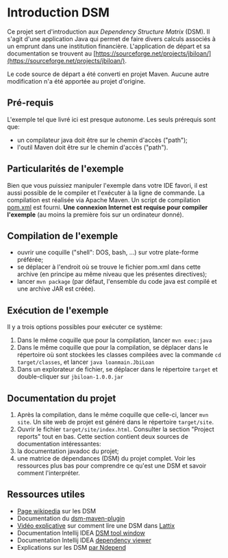 # Introduction DSM

Ce projet sert d'introduction aux _Dependency Structure Matrix_ (DSM). Il s'agit d'une application Java qui permet de faire
divers calculs associés à un emprunt dans une institution financière. L'application de départ et sa documentation se trouvent au
[https://sourceforge.net/projects/jbiloan/](https://sourceforge.net/projects/jbiloan/).

Le code source de départ a été converti en projet Maven. Aucune autre modification n'a été apportée au projet d'origine.
  
## Pré-requis 

L'exemple tel que livré ici est presque autonome. Les seuls prérequis sont que:

* un compilateur java doit être sur le chemin d'accès ("path");
* l'outil Maven doit être sur le chemin d'accès ("path").


## Particularités de l'exemple
Bien que vous puissiez manipuler l'exemple dans votre IDE favori, il est aussi possible de le compiler et l'exécuter à la ligne de commande. La compilation est réalisée via Apache Maven. Un script de compilation [pom.xml](./pom.xml) est fourni. **Une connexion Internet est requise pour compiler l'exemple** (au moins la première fois sur un ordinateur donné).

## Compilation de l'exemple

* ouvrir une coquille ("shell": DOS, bash, ...) sur votre plate-forme préférée;
* se déplacer à l'endroit où se trouve le fichier pom.xml dans cette archive (en principe au même niveau que les présentes directives);
* lancer `mvn package` (par défaut, l'ensemble du code java est compilé et une archive JAR est créée).
 
## Exécution de l'exemple

Il y a trois options possibles pour exécuter ce système:

1. Dans le même coquille que pour la compilation, lancer `mvn exec:java`
2. Dans le même coquille que pour la compilation, se déplacer dans le répertoire où sont stockées les classes compilées avec la commande `cd target/classes`, et lancer `java loanmain.JbiLoan`
3. Dans un explorateur de fichier, se déplacer dans le répertoire `target` et double-cliquer sur `jbiloan-1.0.0.jar`

## Documentation du projet

1. Après la compilation, dans le même coquille que celle-ci, lancer `mvn site`. Un site web de projet est généré dans le répertoire `target/site`.
2. Ouvrir le fichier `target/site/index.html`. Consulter la section "Project reports" tout en bas. Cette section contient deux sources de documentation intéressantes:
  1. la documentation javadoc du projet;
  2. une matrice de dépendances (DSM) du projet complet. Voir les ressources plus bas pour comprendre ce qu'est une DSM et savoir comment l'interpréter.

## Ressources utiles

* [Page wikipedia](https://en.wikipedia.org/wiki/Design_structure_matrix) sur les DSM
* Documentation du [dsm-maven-plugin](https://github.com/sevntu-checkstyle/dsm-maven-plugin)
* [Vidéo explicative](https://www.youtube.com/watch?v=4cL4xoy7cMc&list=PLLNGJX9z7bBrKL5Q2t74qaonX6nTPaj2s) sur comment lire une DSM dans [Lattix](http://lattix.com/)
* Documentation Intellij IDEA [DSM tool window](https://www.jetbrains.com/help/idea/dsm-tool-window.html)
* Documentation Intellij IDEA [dependency viewer](https://www.jetbrains.com/help/idea/dependency-viewer.html)
* Explications sur les DSM [par Ndepend](https://www.ndepend.com/docs/dependency-structure-matrix-dsm)
